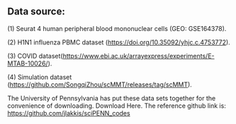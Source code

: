## Data source:

(1) Seurat 4 human peripheral blood mononuclear cells (GEO: GSE164378).

(2) H1N1 influenza PBMC dataset (https://doi.org/10.35092/yhjc.c.4753772).

(3) COVID dataset(https://www.ebi.ac.uk/arrayexpress/experiments/E-MTAB-10026/).

(4) Simulation dataset (https://github.com/SongqiZhou/scMMT/releases/tag/scMMT).

The University of Pennsylvania has put these data sets together for the convenience of downloading. Download Here. The reference github link is: https://github.com/jlakkis/sciPENN_codes
